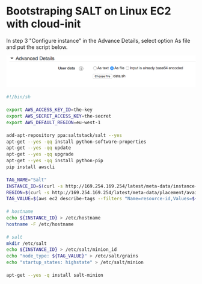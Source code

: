 Bootstraping SALT on Linux EC2 with cloud-init
==============================================

In step 3 "Configure instance" in the Advance Details, select option As file and
put the script below.

![User data](user_data.png)

```sh
#!/bin/sh

export AWS_ACCESS_KEY_ID=the-key
export AWS_SECRET_ACCESS_KEY=the-secret
export AWS_DEFAULT_REGION=eu-west-1

add-apt-repository ppa:saltstack/salt --yes
apt-get --yes -qq install python-software-properties
apt-get --yes -qq update
apt-get --yes -qq upgrade
apt-get --yes -qq install python-pip
pip install awscli

TAG_NAME="Salt"
INSTANCE_ID=$(curl -s http://169.254.169.254/latest/meta-data/instance-id)
REGION=$(curl -s http://169.254.169.254/latest/meta-data/placement/availability-zone | sed 's/.$//')
TAG_VALUE=$(aws ec2 describe-tags --filters "Name=resource-id,Values=${INSTANCE_ID}" "Name=key,Values=$TAG_NAME" --region ${REGION} --output=text | cut -f5)

# hostname
echo ${INSTANCE_ID} > /etc/hostname
hostname -F /etc/hostname

# salt
mkdir /etc/salt
echo ${INSTANCE_ID} > /etc/salt/minion_id
echo "node_type: ${TAG_VALUE}" > /etc/salt/grains
echo "startup_states: highstate" > /etc/salt/minion

apt-get --yes -q install salt-minion
```
